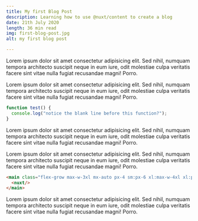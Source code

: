 ```yaml
---
title: My first Blog Post
description: Learning how to use @nuxt/content to create a blog
date: 21th July 2020
length: 36 min read
img: first-blog-post.jpg
alt: my first blog post

---
```


Lorem ipsum dolor sit amet consectetur adipisicing elit. Sed nihil, numquam tempora architecto suscipit neque in eum iure, odit molestiae culpa veritatis facere sint vitae nulla fugiat recusandae magni! Porro.

Lorem ipsum dolor sit amet consectetur adipisicing elit. Sed nihil, numquam tempora architecto suscipit neque in eum iure, odit molestiae culpa veritatis facere sint vitae nulla fugiat recusandae magni! Porro.

```js
function test() {
  console.log("notice the blank line before this function?");
}
```

Lorem ipsum dolor sit amet consectetur adipisicing elit. Sed nihil, numquam tempora architecto suscipit neque in eum iure, odit molestiae culpa veritatis facere sint vitae nulla fugiat recusandae magni! Porro.

Lorem ipsum dolor sit amet consectetur adipisicing elit. Sed nihil, numquam tempora architecto suscipit neque in eum iure, odit molestiae culpa veritatis facere sint vitae nulla fugiat recusandae magni! Porro.

```html
<main class="flex-grow max-w-3xl mx-auto px-4 sm:px-6 xl:max-w-4xl xl:px-0">
  <nuxt/>
</main>
```

Lorem ipsum dolor sit amet consectetur adipisicing elit. Sed nihil, numquam tempora architecto suscipit neque in eum iure, odit molestiae culpa veritatis facere sint vitae nulla fugiat recusandae magni! Porro.
